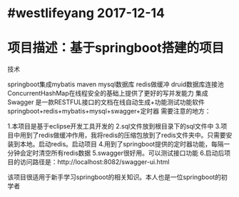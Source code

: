 #westlifeyang 2017-12-14
==
项目描述：基于springboot搭建的项目
===
技术

springboot集成mybatis
maven mysql数据库
redis做缓冲
druid数据库连接池
ConcurrentHashMap在线程安全的基础上提供了更好的写并发能力
集成Swagger 是一款RESTFUL接口的文档在线自动生成+功能测试功能软件
springboot+redis+mybatis+mysql+swagger+定时器
需要注意的地方：

1.本项目是基于eclipse开发工具开发的
2.sql文件放到根目录下的sql文件中
3.项目中用到了redis做缓冲作用，我将redis的压缩包放到了redis文件夹中。只需要安装到本地。启动redis。启动项目
4.用到了springboot提供的定时器功能，每隔一分钟会定时清空所有redis数据
5.swagger很好用。可以测试接口功能
6.启动后项目的访问路径是：http://localhost:8082/swagger-ui.html

该项目很适用于新手学习springboot的相关知识。本人也是一位springboot的初学者
